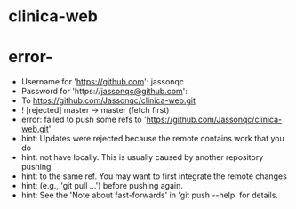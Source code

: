 # clinica-web
# error- 
* Username for 'https://github.com': jassonqc
* Password for 'https://jassonqc@github.com': 
* To https://github.com/Jassonqc/clinica-web.git
* ! [rejected]        master -> master (fetch first)
* error: failed to push some refs to 'https://github.com/Jassonqc/clinica-web.git'
* hint: Updates were rejected because the remote contains work that you do
* hint: not have locally. This is usually caused by another repository pushing
* hint: to the same ref. You may want to first integrate the remote changes
* hint: (e.g., 'git pull ...') before pushing again.
* hint: See the 'Note about fast-forwards' in 'git push --help' for details.
